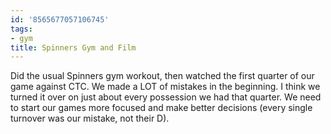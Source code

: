 ```yaml
---
id: '8565677057106745'
tags:
- gym
title: Spinners Gym and Film
---
```


Did the usual Spinners gym workout, then watched the first quarter of our game against CTC. We made a LOT of mistakes in the beginning. I think we turned it over on just about every possession we had that quarter. We need to start our games more focused and make better decisions (every single turnover was our mistake, not their D). 
